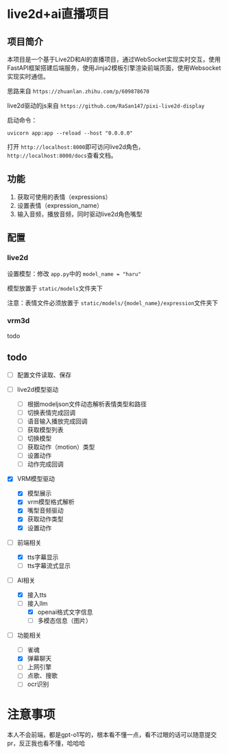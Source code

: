 # live2d+ai直播项目

## 项目简介

本项目是一个基于Live2D和AI的直播项目，通过WebSocket实现实时交互，使用FastAPI框架搭建后端服务，使用Jinja2模板引擎渲染前端页面，使用Websocket实现实时通信。

思路来自 `https://zhuanlan.zhihu.com/p/609878670`

live2d驱动的js来自 `https://github.com/RaSan147/pixi-live2d-display`

启动命令：

```
uvicorn app:app --reload --host "0.0.0.0"
```

打开 `http://localhost:8000`即可访问live2d角色，`http://localhost:8000/docs`查看文档。

## 功能

1. 获取可使用的表情（expressions）
2. 设置表情（expression_name）
3. 输入音频，播放音频，同时驱动live2d角色嘴型

## 配置

### live2d

设置模型：修改 `app.py`中的 `model_name = "haru"`

模型放置于 `static/models`文件夹下

注意：表情文件必须放置于 `static/models/{model_name}/expression`文件夹下

### vrm3d

todo

## todo

* [ ] 配置文件读取、保存
* [ ] live2d模型驱动

  * [ ] 根据modeljson文件动态解析表情类型和路径
  * [ ] 切换表情完成回调
  * [ ] 语音输入播放完成回调
  * [ ] 获取模型列表
  * [ ] 切换模型
  * [ ] 获取动作（motion）类型
  * [ ] 设置动作
  * [ ] 动作完成回调
  
* [X] VRM模型驱动

  * [X] 模型展示
  * [X] vrm模型格式解析
  * [X] 嘴型音频驱动
  * [X] 获取动作类型
  * [X] 设置动作
* [ ] 前端相关

  * [X] tts字幕显示
  * [ ] tts字幕流式显示
* [ ] AI相关

  * [X] 接入tts
  * [ ] 接入llm
    * [X] openai格式文字信息
    * [ ] 多模态信息（图片）
* [ ] 功能相关

  * [ ] 雀魂
  * [X] 弹幕聊天
  * [ ] 上网引擎
  * [ ] 点歌、搜歌
  * [ ] ocr识别

# 注意事项

本人不会前端，都是gpt-o1写的，根本看不懂一点，看不过眼的话可以随意提交pr，反正我也看不懂，哈哈哈
